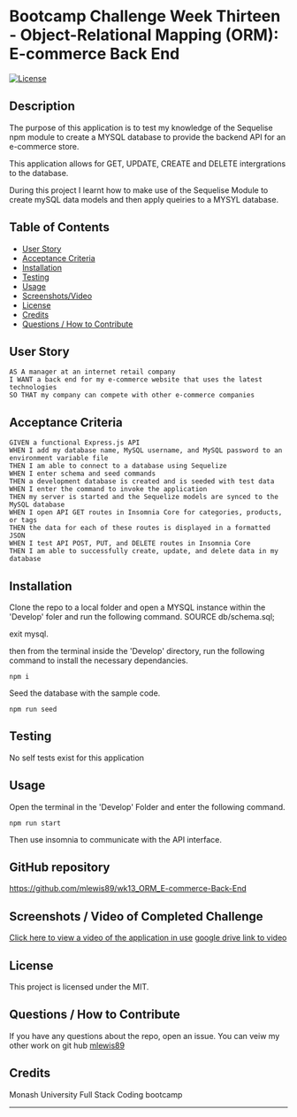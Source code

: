 

# Bootcamp Challenge Week Thirteen - Object-Relational Mapping (ORM): E-commerce Back End
[![License](https://img.shields.io/badge/License-MIT-blue.svg)](https://opensource.org/licenses/MIT)


## Description

The purpose of this application is to test my knowledge of the Sequelise npm module to create a MYSQL database to provide the backend API for an e-commerce store.

This application allows for GET, UPDATE, CREATE and DELETE intergrations to the database.

During this project I learnt how to make use of the Sequelise Module to create mySQL data models and then apply queiries to a MYSYL database. 

## Table of Contents
    
- [User Story](#user-story)
- [Acceptance Criteria](#acceptance-criteria)
- [Installation](#installation)
- [Testing](#testing)
- [Usage](#usage)
- [Screenshots/Video](<#screenshots--video-of-completed-challenge>)
- [License](#license)
- [Credits](#credits)
- [Questions / How to Contribute](#questions--how-to-contribute)

## User Story

```
AS A manager at an internet retail company
I WANT a back end for my e-commerce website that uses the latest technologies
SO THAT my company can compete with other e-commerce companies
```

## Acceptance Criteria

```
GIVEN a functional Express.js API
WHEN I add my database name, MySQL username, and MySQL password to an environment variable file
THEN I am able to connect to a database using Sequelize
WHEN I enter schema and seed commands
THEN a development database is created and is seeded with test data
WHEN I enter the command to invoke the application
THEN my server is started and the Sequelize models are synced to the MySQL database
WHEN I open API GET routes in Insomnia Core for categories, products, or tags
THEN the data for each of these routes is displayed in a formatted JSON
WHEN I test API POST, PUT, and DELETE routes in Insomnia Core
THEN I am able to successfully create, update, and delete data in my database
```

## Installation

Clone the repo to a local folder and open a MYSQL instance within the 'Develop' foler and run the following command.
    SOURCE db/schema.sql;

exit mysql.

then from the terminal inside the 'Develop' directory, run the following command to install the necessary dependancies.
       
    npm i

Seed the database with the sample code.
       
    npm run seed

## Testing

No self tests exist for this application

## Usage
    
Open the terminal in the 'Develop' Folder and enter the following command.

    npm run start

Then use insomnia to communicate with the API interface. 


## GitHub repository
https://github.com/mlewis89/wk13_ORM_E-commerce-Back-End


## Screenshots / Video of Completed Challenge
[Click here to view a video of the application in use](./assets/CodeExample.webm)
[google drive link to video](https://drive.google.com/file/d/1bl9MdOzQdQstMaTZAwA3KpLw3xlCQIqT/view)

## License
This project is licensed under the MIT.
    
## Questions / How to Contribute
    
If you have any questions about the repo, open an issue. You can veiw my other work on git hub [mlewis89](https://github.com/mlewis89/)

## Credits

Monash University Full Stack Coding bootcamp


---
